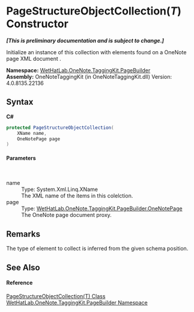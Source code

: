 # PageStructureObjectCollection(*T*) Constructor 
 _**\[This is preliminary documentation and is subject to change.\]**_

Initialize an instance of this collection with elements found on a OneNote page XML document .

**Namespace:**&nbsp;<a href="56352230-71f2-f4b7-63a8-983965663af5.md">WetHatLab.OneNote.TaggingKit.PageBuilder</a><br />**Assembly:**&nbsp;OneNoteTaggingKit (in OneNoteTaggingKit.dll) Version: 4.0.8135.22136

## Syntax

**C#**<br />
``` C#
protected PageStructureObjectCollection(
	XName name,
	OneNotePage page
)
```


#### Parameters
&nbsp;<dl><dt>name</dt><dd>Type: System.Xml.Linq.XName<br />The XML name of the items in this colelction.</dd><dt>page</dt><dd>Type: <a href="6754c7d7-0598-ae1f-ff8c-6808b714b0ab.md">WetHatLab.OneNote.TaggingKit.PageBuilder.OneNotePage</a><br />The OneNote page document proxy.</dd></dl>

## Remarks
The type of element to collect is inferred from the given schema position.

## See Also


#### Reference
<a href="c0ee62d5-0aa5-ad79-4300-af77337567cf.md">PageStructureObjectCollection(T) Class</a><br /><a href="56352230-71f2-f4b7-63a8-983965663af5.md">WetHatLab.OneNote.TaggingKit.PageBuilder Namespace</a><br />